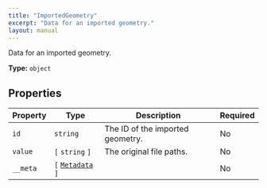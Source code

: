 ```yaml
---
title: "ImportedGeometry"
excerpt: "Data for an imported geometry."
layout: manual
---
```


Data for an imported geometry.

**Type:** `object`





## Properties

| Property | Type | Description | Required |
|----------|------|-------------|----------|
| `id` |`string`| The ID of the imported geometry. | No |
| `value` |`[` `string` `]`| The original file paths. | No |
| `__meta` |`[` [`Metadata`](/docs/kcl/types/Metadata) `]`|  | No |


